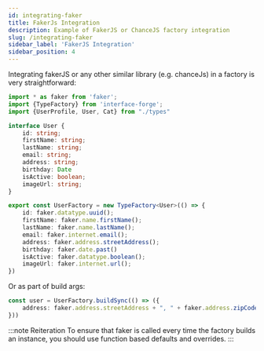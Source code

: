 ```yaml
---
id: integrating-faker 
title: FakerJs Integration 
description: Example of FakerJS or ChanceJS factory integration 
slug: /integrating-faker 
sidebar_label: 'FakerJS Integration' 
sidebar_position: 4
---
```


Integrating fakerJS or any other similar library (e.g. chanceJs) in a factory is very straightforward:

```typescript
import * as faker from 'faker';
import {TypeFactory} from 'interface-forge';
import {UserProfile, User, Cat} from "./types"

interface User {
    id: string;
    firstName: string;
    lastName: string;
    email: string;
    address: string;
    birthday: Date
    isActive: boolean;
    imageUrl: string;
}

export const UserFactory = new TypeFactory<User>(() => {
    id: faker.datatype.uuid();
    firstName: faker.name.firstName();
    lastName: faker.name.lastName();
    email: faker.internet.email();
    address: faker.address.streetAddress();
    birthday: faker.date.past()
    isActive: faker.datatype.boolean();
    imageUrl: faker.internet.url();
})
```

Or as part of build args:

```typescript
const user = UserFactory.buildSync(() => ({
    address: faker.address.streetAddress + ", " + faker.address.zipCode()
}))
```

:::note Reiteration
To ensure that faker is called every time the factory builds an instance, you should use function based defaults
and overrides.
:::
